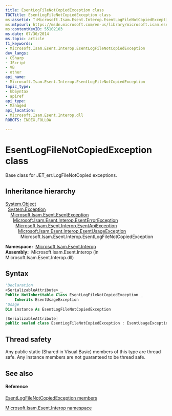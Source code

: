 ```yaml
---
title: EsentLogFileNotCopiedException class
TOCTitle: EsentLogFileNotCopiedException class
ms:assetid: T:Microsoft.Isam.Esent.Interop.EsentLogFileNotCopiedException
ms:mtpsurl: https://msdn.microsoft.com/en-us/library/microsoft.isam.esent.interop.esentlogfilenotcopiedexception(v=EXCHG.10)
ms:contentKeyID: 55102103
ms.date: 07/30/2014
ms.topic: article
f1_keywords:
- Microsoft.Isam.Esent.Interop.EsentLogFileNotCopiedException
dev_langs:
- CSharp
- JScript
- VB
- other
api_name: 
- Microsoft.Isam.Esent.Interop.EsentLogFileNotCopiedException
topic_type: 
- kbSyntax
- apiref
api_type: 
- Managed
api_location: 
- Microsoft.Isam.Esent.Interop.dll
ROBOTS: INDEX,FOLLOW

---
```


# EsentLogFileNotCopiedException class

Base class for JET_err.LogFileNotCopied exceptions.

## Inheritance hierarchy

[System.Object](https://docs.microsoft.com/dotnet/api/system.object?redirectedfrom=MSDN)  
  [System.Exception](https://docs.microsoft.com/dotnet/api/system.exception?redirectedfrom=MSDN)  
    [Microsoft.Isam.Esent.EsentException](dn292088\(v=exchg.10\).md)  
      [Microsoft.Isam.Esent.Interop.EsentErrorException](dn274314\(v=exchg.10\).md)  
        [Microsoft.Isam.Esent.Interop.EsentApiException](dn334231\(v=exchg.10\).md)  
          [Microsoft.Isam.Esent.Interop.EsentUsageException](dn350849\(v=exchg.10\).md)  
            Microsoft.Isam.Esent.Interop.EsentLogFileNotCopiedException  

**Namespace:**  [Microsoft.Isam.Esent.Interop](hh596136\(v=exchg.10\).md)  
**Assembly:**  Microsoft.Isam.Esent.Interop (in Microsoft.Isam.Esent.Interop.dll)

## Syntax

``` vb
'Declaration
<SerializableAttribute> _
Public NotInheritable Class EsentLogFileNotCopiedException _
    Inherits EsentUsageException
'Usage
Dim instance As EsentLogFileNotCopiedException
```

``` csharp
[SerializableAttribute]
public sealed class EsentLogFileNotCopiedException : EsentUsageException
```

## Thread safety

Any public static (Shared in Visual Basic) members of this type are thread safe. Any instance members are not guaranteed to be thread safe.

## See also

#### Reference

[EsentLogFileNotCopiedException members](dn334602\(v=exchg.10\).md)

[Microsoft.Isam.Esent.Interop namespace](hh596136\(v=exchg.10\).md)

